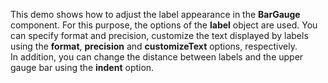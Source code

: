 This demo shows how to&nbsp;adjust the label appearance in&nbsp;the **BarGauge** component. For this purpose, the options of&nbsp;the **label** object are used. You can specify format and precision, customize the text displayed by&nbsp;labels using the **format**, **precision** and **customizeText** options, respectively. In&nbsp;addition, you can change the distance between labels and the upper gauge bar using the **indent** option.